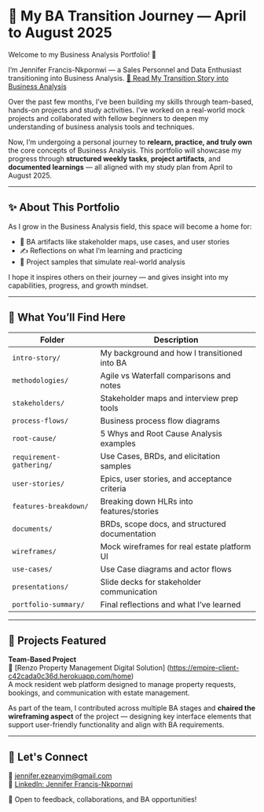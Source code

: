 # 💼 My BA Transition Journey — April to August 2025

Welcome to my Business Analysis Portfolio! 👋  

I’m Jennifer Francis-Nkpornwi — a Sales Personnel and Data Enthusiast transitioning into Business Analysis.
[📖 Read My Transition Story into Business Analysis](https://github.com/Jennifer-Francis-Nkpornwi/My-BA-Transition-Journey/blob/main/intro-story/My_Transition_Into_Business_Analysis.md)

Over the past few months, I’ve been building my skills through team-based, hands-on projects and study activities. I’ve worked on a real-world mock projects and collaborated with fellow beginners to deepen my understanding of business analysis tools and techniques.

Now, I’m undergoing a personal journey to **relearn, practice, and truly own** the core concepts of Business Analysis. This portfolio will showcase my progress through **structured weekly tasks**, **project artifacts**, and **documented learnings** — all aligned with my study plan from April to August 2025.

---

## ✨ About This Portfolio

As I grow in the Business Analysis field, this space will become a home for:

- 📂 BA artifacts like stakeholder maps, use cases, and user stories  
- ✍️ Reflections on what I’m learning and practicing  
- 🎯 Project samples that simulate real-world analysis  

I hope it inspires others on their journey — and gives insight into my capabilities, progress, and growth mindset.

---

## 📁 What You’ll Find Here

| Folder | Description |
|--------|-------------|
| `intro-story/` | My background and how I transitioned into BA |
| `methodologies/` | Agile vs Waterfall comparisons and notes |
| `stakeholders/` | Stakeholder maps and interview prep tools |
| `process-flows/` | Business process flow diagrams |
| `root-cause/` | 5 Whys and Root Cause Analysis examples |
| `requirement-gathering/` | Use Cases, BRDs, and elicitation samples |
| `user-stories/` | Epics, user stories, and acceptance criteria |
| `features-breakdown/` | Breaking down HLRs into features/stories |
| `documents/` | BRDs, scope docs, and structured documentation |
| `wireframes/` | Mock wireframes for real estate platform UI |
| `use-cases/` | Use Case diagrams and actor flows |
| `presentations/` | Slide decks for stakeholder communication |
| `portfolio-summary/` | Final reflections and what I’ve learned |

---

## 📌 Projects Featured

**Team-Based Project**  
🏡 [Renzo Property Management Digital Solution] (https://empire-client-c42cada0c36d.herokuapp.com/home)  
A mock resident web platform designed to manage property requests, bookings, and communication with estate management.

As part of the team, I contributed across multiple BA stages and **chaired the wireframing aspect** of the project — designing key interface elements that support user-friendly functionality and align with BA requirements.

---

## 🔗 Let's Connect

📧 jennifer.ezeanyim@gmail.com  
🔗 [LinkedIn: Jennifer Francis-Nkpornwi](https://www.linkedin.com/in/jenniferfrancis-nkpornwi)  

📍 Open to feedback, collaborations, and BA opportunities!

